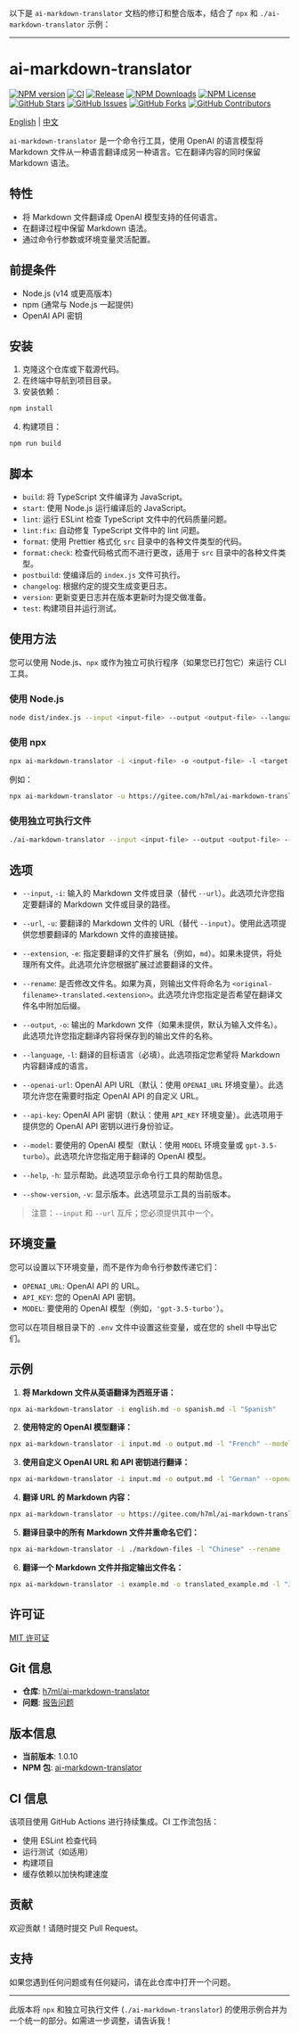 以下是 `ai-markdown-translator` 文档的修订和整合版本，结合了 `npx` 和 `./ai-markdown-translator` 示例：

---

# ai-markdown-translator

<div>
  <a href="https://www.npmjs.org/package/ai-markdown-translator"><img src="https://img.shields.io/npm/v/ai-markdown-translator.svg?style=flat" alt="NPM version"></a>
  <a href="https://github.com/h7ml/ai-markdown-translator/actions/workflows/ci.yml"><img src="https://github.com/h7ml/ai-markdown-translator/actions/workflows/ci.yml/badge.svg" alt="CI"></a>
  <a href="https://github.com/h7ml/ai-markdown-translator/actions/workflows/release.yml"><img src="https://github.com/h7ml/ai-markdown-translator/actions/workflows/release.yml/badge.svg" alt="Release"></a>
  <a href="https://www.npmjs.org/package/ai-markdown-translator"><img src="https://img.shields.io/npm/dw/ai-markdown-translator" alt="NPM Downloads"></a>
  <a href="https://www.npmjs.org/package/ai-markdown-translator"><img src="https://img.shields.io/npm/l/ai-markdown-translator" alt="NPM License"></a>
  <a href="https://github.com/h7ml/ai-markdown-translator/stargazers"><img src="https://img.shields.io/github/stars/h7ml/ai-markdown-translator.svg" alt="GitHub Stars"></a>
  <a href="https://github.com/h7ml/ai-markdown-translator/issues"><img src="https://img.shields.io/github/issues/h7ml/ai-markdown-translator.svg" alt="GitHub Issues"></a>
  <a href="https://github.com/h7ml/ai-markdown-translator/network/members"><img src="https://img.shields.io/github/forks/h7ml/ai-markdown-translator.svg" alt="GitHub Forks"></a>
  <a href="https://github.com/h7ml/ai-markdown-translator/graphs/contributors"><img src="https://img.shields.io/github/contributors/h7ml/ai-markdown-translator.svg" alt="GitHub Contributors"></a>
</div>

[English](README.md) | [中文](README-zh.md)

`ai-markdown-translator` 是一个命令行工具，使用 OpenAI 的语言模型将 Markdown 文件从一种语言翻译成另一种语言。它在翻译内容的同时保留 Markdown 语法。

## 特性

- 将 Markdown 文件翻译成 OpenAI 模型支持的任何语言。
- 在翻译过程中保留 Markdown 语法。
- 通过命令行参数或环境变量灵活配置。

## 前提条件

- Node.js (v14 或更高版本)
- npm (通常与 Node.js 一起提供)
- OpenAI API 密钥

## 安装

1. 克隆这个仓库或下载源代码。
2. 在终端中导航到项目目录。
3. 安装依赖：

```bash
npm install
```

4. 构建项目：

```bash
npm run build
```

## 脚本

- `build`: 将 TypeScript 文件编译为 JavaScript。
- `start`: 使用 Node.js 运行编译后的 JavaScript。
- `lint`: 运行 ESLint 检查 TypeScript 文件中的代码质量问题。
- `lint:fix`: 自动修复 TypeScript 文件中的 lint 问题。
- `format`: 使用 Prettier 格式化 `src` 目录中的各种文件类型的代码。
- `format:check`: 检查代码格式而不进行更改，适用于 `src` 目录中的各种文件类型。
- `postbuild`: 使编译后的 `index.js` 文件可执行。
- `changelog`: 根据约定的提交生成变更日志。
- `version`: 更新变更日志并在版本更新时为提交做准备。
- `test`: 构建项目并运行测试。

## 使用方法

您可以使用 Node.js、`npx` 或作为独立可执行程序（如果您已打包它）来运行 CLI 工具。

### 使用 Node.js

```bash
node dist/index.js --input <input-file> --output <output-file> --language <target-language> [options]
```

### 使用 npx

```bash
npx ai-markdown-translator -i <input-file> -o <output-file> -l <target-language> [options]
```

例如：

```bash
npx ai-markdown-translator -u https://gitee.com/h7ml/ai-markdown-translator/raw/main/README.md -o output.md -l "Italian"
```

### 使用独立可执行文件

```bash
./ai-markdown-translator --input <input-file> --output <output-file> --language <target-language> [options]
```

## 选项

- `--input`, `-i`: 输入的 Markdown 文件或目录（替代 `--url`）。此选项允许您指定要翻译的 Markdown 文件或目录的路径。
- `--url`, `-u`: 要翻译的 Markdown 文件的 URL（替代 `--input`）。使用此选项提供您想要翻译的 Markdown 文件的直接链接。

- `--extension`, `-e`: 指定要翻译的文件扩展名（例如，`md`）。如果未提供，将处理所有文件。此选项允许您根据扩展过滤要翻译的文件。

- `--rename`: 是否修改文件名。如果为真，则输出文件将命名为 `<original-filename>-translated.<extension>`。此选项允许您指定是否希望在翻译文件名中附加后缀。

- `--output`, `-o`: 输出的 Markdown 文件（如果未提供，默认为输入文件名）。此选项允许您指定翻译内容将保存到的输出文件的名称。

- `--language`, `-l`: 翻译的目标语言（必填）。此选项指定您希望将 Markdown 内容翻译成的语言。

- `--openai-url`: OpenAI API URL（默认：使用 `OPENAI_URL` 环境变量）。此选项允许您在需要时指定 OpenAI API 的自定义 URL。

- `--api-key`: OpenAI API 密钥（默认：使用 `API_KEY` 环境变量）。此选项用于提供您的 OpenAI API 密钥以进行身份验证。

- `--model`: 要使用的 OpenAI 模型（默认：使用 `MODEL` 环境变量或 `gpt-3.5-turbo`）。此选项允许您指定用于翻译的 OpenAI 模型。

- `--help`, `-h`: 显示帮助。此选项显示命令行工具的帮助信息。

- `--show-version`, `-v`: 显示版本。此选项显示工具的当前版本。

> 注意：`--input` 和 `--url` 互斥；您必须提供其中一个。

## 环境变量

您可以设置以下环境变量，而不是作为命令行参数传递它们：

- `OPENAI_URL`: OpenAI API 的 URL。
- `API_KEY`: 您的 OpenAI API 密钥。
- `MODEL`: 要使用的 OpenAI 模型（例如，`'gpt-3.5-turbo'`）。

您可以在项目根目录下的 `.env` 文件中设置这些变量，或在您的 shell 中导出它们。

## 示例

1. **将 Markdown 文件从英语翻译为西班牙语：**

```bash
npx ai-markdown-translator -i english.md -o spanish.md -l "Spanish"
```

2. **使用特定的 OpenAI 模型翻译：**

```bash
npx ai-markdown-translator -i input.md -o output.md -l "French" --model "gpt-4"
```

3. **使用自定义 OpenAI URL 和 API 密钥进行翻译：**

```bash
npx ai-markdown-translator -i input.md -o output.md -l "German" --openai-url "https://api.302.ai/v1/chat/completions" --api-key "sk-302-api-key"
```

4. **翻译 URL 的 Markdown 内容：**

```bash
npx ai-markdown-translator -u https://gitee.com/h7ml/ai-markdown-translator/raw/main/README.md -o output.md -l "Italian"
```

5. **翻译目录中的所有 Markdown 文件并重命名它们：**

```bash
npx ai-markdown-translator -i ./markdown-files -l "Chinese" --rename
```

6. **翻译一个 Markdown 文件并指定输出文件名：**

```bash
npx ai-markdown-translator -i example.md -o translated_example.md -l "Japanese"
```

## 许可证

[MIT 许可证](LICENSE)

## Git 信息

- **仓库**: [h7ml/ai-markdown-translator](https://github.com/h7ml/ai-markdown-translator)
- **问题**: [报告问题](https://github.com/h7ml/ai-markdown-translator/issues)

## 版本信息

- **当前版本**: 1.0.10
- **NPM 包**: [ai-markdown-translator](https://www.npmjs.com/package/ai-markdown-translator)

## CI 信息

该项目使用 GitHub Actions 进行持续集成。CI 工作流包括：

- 使用 ESLint 检查代码
- 运行测试（如适用）
- 构建项目
- 缓存依赖以加快构建速度

## 贡献

欢迎贡献！请随时提交 Pull Request。

## 支持

如果您遇到任何问题或有任何疑问，请在此仓库中打开一个问题。

---

此版本将 `npx` 和独立可执行文件 (`./ai-markdown-translator`) 的使用示例合并为一个统一的部分。如需进一步调整，请告诉我！